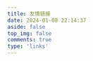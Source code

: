 ```yaml
---
title: 友情链接
date: 2024-01-08 22:14:37
aside: false
top_img: false
comments: true
type: 'links'
---
```

